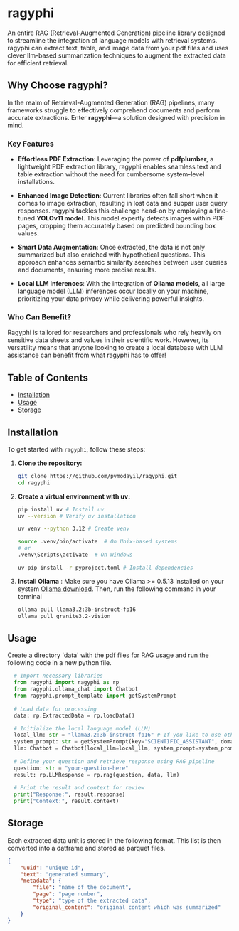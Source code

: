 # ragyphi
An entire RAG (Retrieval-Augmented Generation) pipeline library designed to streamline the integration of language models with retrieval systems.
ragyphi can extract text, table, and image data from your pdf files and uses clever llm-based summarization techniques to augment the extracted data for efficient retrieval. 

## Why Choose ragyphi?

In the realm of Retrieval-Augmented Generation (RAG) pipelines, many frameworks struggle to effectively comprehend documents and perform accurate extractions. Enter **ragyphi**—a solution designed with precision in mind.

### Key Features

- **Effortless PDF Extraction**: Leveraging the power of **pdfplumber**, a lightweight PDF extraction library, ragyphi enables seamless text and table extraction without the need for cumbersome system-level installations.
  
- **Enhanced Image Detection**: Current libraries often fall short when it comes to image extraction, resulting in lost data and subpar user query responses. ragyphi tackles this challenge head-on by employing a fine-tuned **YOLOv11 model**. This model expertly detects images within PDF pages, cropping them accurately based on predicted bounding box values.

- **Smart Data Augmentation**: Once extracted, the data is not only summarized but also enriched with hypothetical questions. This approach enhances semantic similarity searches between user queries and documents, ensuring more precise results.

- **Local LLM Inferences**: With the integration of **Ollama models**, all large language model (LLM) inferences occur locally on your machine, prioritizing your data privacy while delivering powerful insights.

### Who Can Benefit?

Ragyphi is tailored for researchers and professionals who rely heavily on sensitive data sheets and values in their scientific work. However, its versatility means that anyone looking to create a local database with LLM assistance can benefit from what ragyphi has to offer!

## Table of Contents
- [Installation](#installation)
- [Usage](#usage)
- [Storage](#storage)

## Installation

To get started with `ragyphi`, follow these steps:

1. **Clone the repository:**
   ```bash
   git clone https://github.com/pvmodayil/ragyphi.git
   cd ragyphi
   ```
2. **Create a virtual environment with uv:**
   ```bash
   pip install uv # Install uv
   uv --version # Verify uv installation

   uv venv --python 3.12 # Create venv

   source .venv/bin/activate  # On Unix-based systems
   # or
   .venv\Scripts\activate  # On Windows

   uv pip install -r pyproject.toml # Install dependencies
   ```
3. **Install Ollama**
   : Make sure you have Ollama >= 0.5.13 installed on your system [Ollama download](https://ollama.com/download). Then, run the following command in your terminal
   ```bash
   ollama pull llama3.2:3b-instruct-fp16
   ollama pull granite3.2-vision
   ```
## Usage
Create a directory 'data' with the pdf files for RAG usage and run the following code in a new python file.
```python
  # Import necessary libraries
  from ragyphi import ragyphi as rp
  from ragyphi.ollama_chat import Chatbot
  from ragyphi.prompt_template import getSystemPrompt
  
  # Load data for processing
  data: rp.ExtractedData = rp.loadData()

  # Initialize the local language model (LLM)
  local_llm: str = "llama3.2:3b-instruct-fp16" # If you like to use other models pull them with ollama pull first
  system_prompt: str = getSystemPrompt(key="SCIENTIFIC_ASSISTANT", domain="Physics")
  llm: Chatbot = Chatbot(local_llm=local_llm, system_prompt=system_prompt)
  
  # Define your question and retrieve response using RAG pipeline
  question: str = "your-question-here"
  result: rp.LLMResponse = rp.rag(question, data, llm)
  
  # Print the result and context for review
  print("Response:", result.response)
  print("Context:", result.context)
```
## Storage
Each extracted data unit is stored in the following format. This list is then converted into a datframe and stored as parquet files.
```json
{
    "uuid": "unique id",
    "text": "generated summary",
    "metadata": {
        "file": "name of the document",
        "page": "page number", 
        "type": "type of the extracted data",
        "original_content": "original content which was summarized"
    }
}
